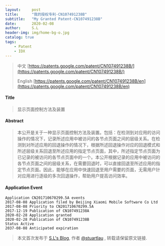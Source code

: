 ```yaml
---
layout:     post
title:      "我的授权专利-CN107491238B"
subtitle:   "My Granted Patent-CN107491238B"
date:       2020-02-08
author:     S.L
header-img: img/home-bg-o.jpg
catalog: true
tags:
    - Patent
    - IDX
---
```

> 中文 [https://patents.google.com/patent/CN107491238B/](https://patents.google.com/patent/CN107491238B/)
>
> English [https://patents.google.com/patent/CN107491238B/en](https://patents.google.com/patent/CN107491238B/en)

#### Title
> 显示页面控制方法及装置



#### Abstract
> 本公开是关于一种显示页面控制方法及装置。包括：在检测到对应用的访问操作的情况下，记录所述应用中被访问的各节点页面之间的层级关系。在检测到对所述应用的回退操作的情况下，根据所述回退操作对应的回退模式和所述层级关系回退至所述应用的指定节点页面，其中，所述指定节点页面为已记录的被访问的各节点页面中的一个。本公开根据记录的应用中被访问的各节点页面之间的层级关系，在需要回退时，可以直接回退至所述应用的指定节点页面。因此，能够在应用中快速回退至用户需要的页面，无需用户针对应用进行逐级的多次回退操作，帮助用户提高访问效率。



#### Application Event
```
Application CN201710670299.5A events 
2017-08-08 Application filed by Beijing Xiaomi Mobile Software Co Ltd
2017-08-08 Priority to CN201710670299.5A
2017-12-19 Publication of CN107491238A
2020-02-28 Application granted
2020-02-28 Publication of CN107491238B
Status Active
2037-08-08 Anticipated expiration
```
> 本文首次发布于 [S.L's Blog](http://elsef.com), 作者 [@stuartlau](http://github.com/stuartlau) ,
转载请保留原文链接.
